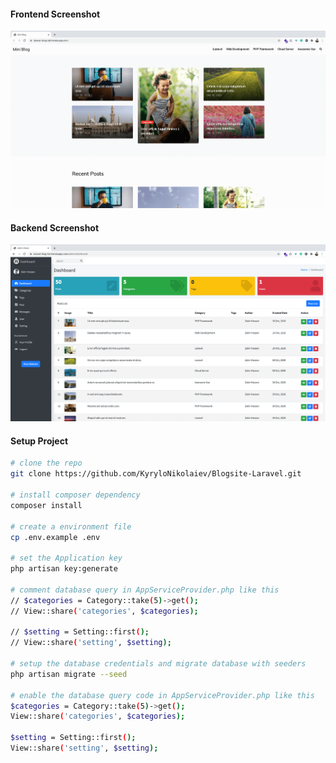 
#### Frontend Screenshot
![Frontend Screenshot](public/img/frontend.png)

#### Backend Screenshot
![Backend Screenshot](public/img/backend.png)

#### Setup Project
```bash
# clone the repo
git clone https://github.com/KyryloNikolaiev/Blogsite-Laravel.git

# install composer dependency
composer install

# create a environment file
cp .env.example .env

# set the Application key
php artisan key:generate

# comment database query in AppServiceProvider.php like this
// $categories = Category::take(5)->get();
// View::share('categories', $categories);

// $setting = Setting::first();
// View::share('setting', $setting);

# setup the database credentials and migrate database with seeders
php artisan migrate --seed

# enable the database query code in AppServiceProvider.php like this
$categories = Category::take(5)->get();
View::share('categories', $categories);

$setting = Setting::first();
View::share('setting', $setting);
```



